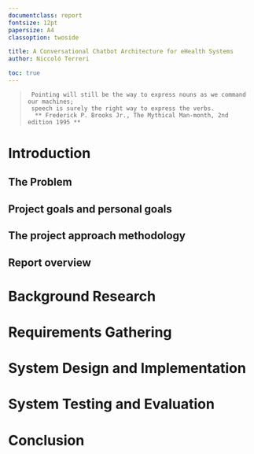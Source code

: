 ```yaml
---
documentclass: report
fontsize: 12pt
papersize: A4
classoption: twoside

title: A Conversational Chatbot Architecture for eHealth Systems
author: Niccoló Terreri

toc: true
---
```


>      Pointing will still be the way to express nouns as we command our machines;
>      speech is surely the right way to express the verbs.
>       ** Frederick P. Brooks Jr., The Mythical Man-month, 2nd edition 1995 **

# Introduction
## The Problem
## Project goals and personal goals
## The project approach methodology
## Report overview

# Background Research

# Requirements Gathering

# System Design and Implementation

# System Testing and Evaluation

# Conclusion
